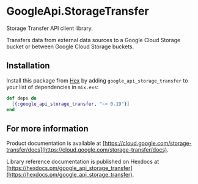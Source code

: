 # GoogleApi.StorageTransfer

Storage Transfer API client library.

Transfers data from external data sources to a Google Cloud Storage bucket or between Google Cloud Storage buckets.

## Installation

Install this package from [Hex](https://hex.pm) by adding
`google_api_storage_transfer` to your list of dependencies in `mix.exs`:

```elixir
def deps do
  [{:google_api_storage_transfer, "~> 0.19"}]
end
```

## For more information

Product documentation is available at [https://cloud.google.com/storage-transfer/docs](https://cloud.google.com/storage-transfer/docs).

Library reference documentation is published on Hexdocs at
[https://hexdocs.pm/google_api_storage_transfer](https://hexdocs.pm/google_api_storage_transfer).

